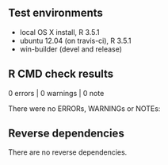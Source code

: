 ## Test environments
* local OS X install, R 3.5.1
* ubuntu 12.04 (on travis-ci), R 3.5.1
* win-builder (devel and release)

## R CMD check results
0 errors | 0 warnings | 0 note

There were no ERRORs, WARNINGs or NOTEs:

## Reverse dependencies

There are no reverse dependencies.

